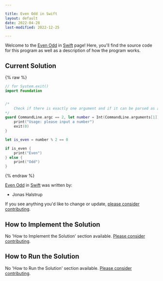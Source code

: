 ```yaml
---

title: Even Odd in Swift
layout: default
date: 2022-04-28
last-modified: 2022-12-25

---
```


Welcome to the [Even Odd](https://sampleprograms.io/projects/even-odd) in [Swift](https://sampleprograms.io/languages/swift) page! Here, you'll find the source code for this program as well as a description of how the program works.

## Current Solution

{% raw %}

```swift
// for System.exit()
import Foundation


/*
    Check if there is exactly one argument and if it can be parsed as an integer
*/
guard CommandLine.argc == 2, let number = Int(CommandLine.arguments[1]) else {
    print("Usage: please input a number")
    exit(0)
}

let is_even = number % 2 == 0

if is_even {
    print("Even")
} else {
    print("Odd")
}
```

{% endraw %}

[Even Odd](https://sampleprograms.io/projects/even-odd) in [Swift](https://sampleprograms.io/languages/swift) was written by:

- Jonas Halstrup

If you see anything you'd like to change or update, [please consider contributing](https://github.com/TheRenegadeCoder/sample-programs).

## How to Implement the Solution

No 'How to Implement the Solution' section available. [Please consider contributing](https://github.com/TheRenegadeCoder/sample-programs-website).

## How to Run the Solution

No 'How to Run the Solution' section available. [Please consider contributing](https://github.com/TheRenegadeCoder/sample-programs-website).